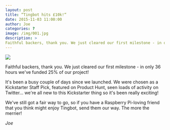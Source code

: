 ```yaml
---
layout: post
title: “Tingbot hits £10k!“
date: 2015-11-03 11:00:00
author: Joe
categories: ?
image: /img/001.jpg
description: >
Faithful backers, thank you. We just cleared our first milestone - in only 36 hours we've funded 25% of our project!
---
```


![](/img/001-1.png)


Faithful backers, thank you. We just cleared our first milestone - in only 36 hours we've funded 25% of our project!

It's been a busy couple of days since we launched. We were chosen as a Kickstarter Staff Pick, featured on Product Hunt, seen loads of activity on Twitter... we're all new to this Kickstarter thing so it's been really exciting!

We've still got a fair way to go, so if you have a Raspberry Pi-loving friend that you think might enjoy Tingbot, send them our way. The more the merrier!

*Joe*